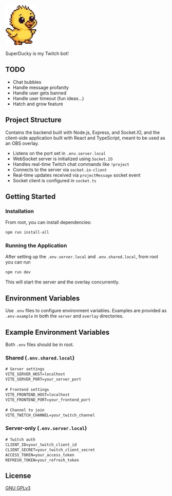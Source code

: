 <p>
  <img src="overlay/public/sprites/baby-ducky/baby-ducky-walk.webp" alt="SuperDucky" width="100" />
</p>

SuperDucky is my Twitch bot!

## TODO

- Chat bubbles
- Handle message profanity
- Handle user gets banned
- Handle user timeout (fun ideas...)
- Hatch and grow feature

## Project Structure

Contains the backend built with Node.js, Express, and Socket.IO, and the client-side application built with React and TypeScript, meant to be used as an OBS overlay.

- Listens on the port set in `.env.server.local`
- WebSocket server is initialized using `Socket.IO`
- Handles real-time Twitch chat commands like `!project`
- Connects to the server via `socket.io-client`
- Real-time updates received via `projectMessage` socket event
- Socket client is configured in `socket.ts`

## Getting Started

### Installation

From root, you can install dependencies:

```bash
npm run install-all
```

### Running the Application

After setting up the `.env.server.local` and `.env.shared.local`, from root you can run

```bash
npm run dev
```

This will start the server and the overlay concurrently.

## Environment Variables

Use `.env` files to configure environment variables. Examples are provided as `.env-example` in both the `server` and `overlay` directories.

## Example Environment Variables

Both `.env` files should be in root.

### Shared (`.env.shared.local`)

```env
# Server settings
VITE_SERVER_HOST=localhost
VITE_SERVER_PORT=your_server_port

# Frontend settings
VITE_FRONTEND_HOST=localhost
VITE_FRONTEND_PORT=your_frontend_port

# Channel to join
VITE_TWITCH_CHANNEL=your_twitch_channel
```

### Server-only (`.env.server.local`)

```env
# Twitch auth
CLIENT_ID=your_twitch_client_id
CLIENT_SECRET=your_twitch_client_secret
ACCESS_TOKEN=your_access_token
REFRESH_TOKEN=your_refresh_token
```

## License

[GNU GPLv3](LICENSE)
